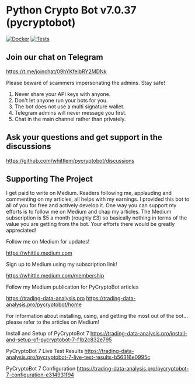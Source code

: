 # Python Crypto Bot v7.0.37 (pycryptobot)

[![Docker](https://github.com/whittlem/pycryptobot/actions/workflows/container.yml/badge.svg)](https://github.com/whittlem/pycryptobot/actions/workflows/container.yml/badge.svg) [![Tests](https://github.com/whittlem/pycryptobot/actions/workflows/unit-tests.yml/badge.svg)](https://github.com/whittlem/pycryptobot/actions/workflows/unit-tests.yml/badge.svg)

## Join our chat on Telegram

<https://t.me/joinchat/09hYKfelbRY2MDNk>

Please beware of scammers impersonating the admins. Stay safe!

1. Never share your API keys with anyone.
2. Don't let anyone run your bots for you.
3. The bot does not use a multi signature wallet.
4. Telegram admins will never message you first.
5. Chat in the main channel rather than privately.

## Ask your questions and get support in the discussions

<https://github.com/whittlem/pycryptobot/discussions>

## Supporting The Project

I get paid to write on Medium. Readers following me, applauding and commenting on my articles, all helps with my earnings. I provided this bot to all of you for free and actively develop it. One way you can support my efforts is to follow me on Medium and chap my articles. The Medium subscription is $5 a month (roughly £3) so basically nothing in terms of the value you are getting from the bot. Your efforts there would be greatly appreciated!

Follow me on Medium for updates!

<https://whittle.medium.com>

Sign up to Medium using my subscription link!

<https://whittle.medium.com/membership>

Follow my Medium publication for PyCryptoBot articles

<https://trading-data-analysis.pro>
<https://trading-data-analysis.pro/pycryptobot/home>

For information about installing, using, and getting the most out of the bot... please refer to the articles on Medium!

Install and Setup of PyCryptoBot 7
https://trading-data-analysis.pro/install-and-setup-of-pycryptobot-7-f1b2c832e795

PyCryptoBot 7 Live Test Results
https://trading-data-analysis.pro/pycryptobot-7-live-test-results-b56316e0995c

PyCryptoBot 7 Configuration
https://trading-data-analysis.pro/pycryptobot-7-configuration-e314931f94
